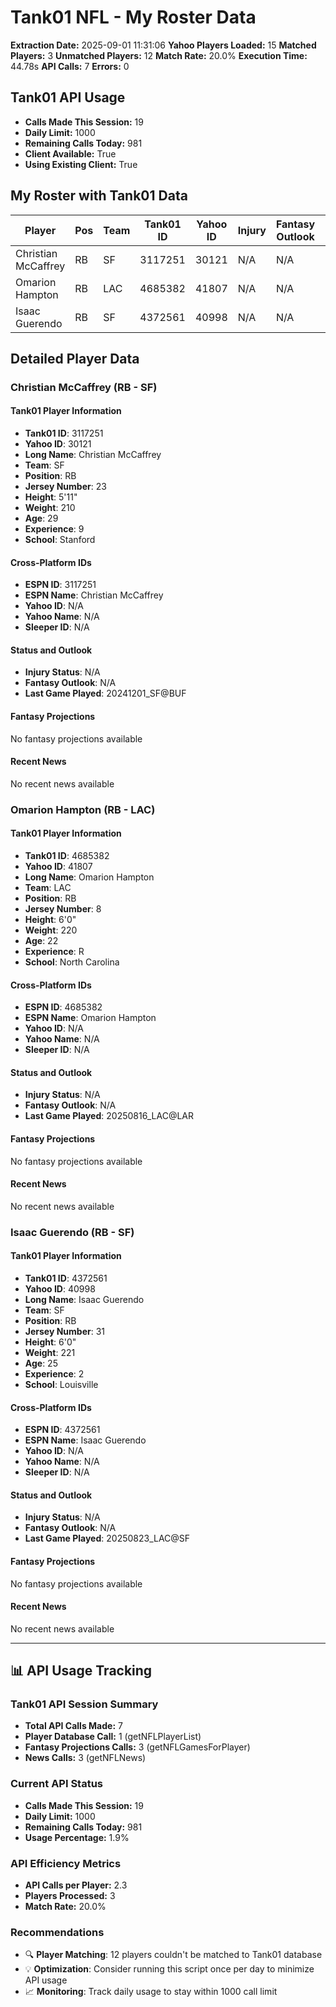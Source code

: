 # Tank01 NFL - My Roster Data

**Extraction Date:** 2025-09-01 11:31:06
**Yahoo Players Loaded:** 15
**Matched Players:** 3
**Unmatched Players:** 12
**Match Rate:** 20.0%
**Execution Time:** 44.78s
**API Calls:** 7
**Errors:** 0

## Tank01 API Usage
- **Calls Made This Session:** 19
- **Daily Limit:** 1000
- **Remaining Calls Today:** 981
- **Client Available:** True
- **Using Existing Client:** True

## My Roster with Tank01 Data

| Player | Pos | Team | Tank01 ID | Yahoo ID | Injury | Fantasy Outlook | Last Game |
|--------|-----|------|-----------|----------|--------|-----------------|-----------|
| Christian McCaffrey | RB | SF | 3117251 | 30121 | N/A | N/A | 20241201_SF@BUF |
| Omarion Hampton | RB | LAC | 4685382 | 41807 | N/A | N/A | 20250816_LAC@LAR |
| Isaac Guerendo | RB | SF | 4372561 | 40998 | N/A | N/A | 20250823_LAC@SF |

## Detailed Player Data

### Christian McCaffrey (RB - SF)

#### Tank01 Player Information
- **Tank01 ID**: 3117251
- **Yahoo ID**: 30121
- **Long Name**: Christian McCaffrey
- **Team**: SF
- **Position**: RB
- **Jersey Number**: 23
- **Height**: 5'11"
- **Weight**: 210
- **Age**: 29
- **Experience**: 9
- **School**: Stanford

#### Cross-Platform IDs
- **ESPN ID**: 3117251
- **ESPN Name**: Christian McCaffrey
- **Yahoo ID**: N/A
- **Yahoo Name**: N/A
- **Sleeper ID**: N/A

#### Status and Outlook
- **Injury Status**: N/A
- **Fantasy Outlook**: N/A
- **Last Game Played**: 20241201_SF@BUF

#### Fantasy Projections
No fantasy projections available

#### Recent News
No recent news available

### Omarion Hampton (RB - LAC)

#### Tank01 Player Information
- **Tank01 ID**: 4685382
- **Yahoo ID**: 41807
- **Long Name**: Omarion Hampton
- **Team**: LAC
- **Position**: RB
- **Jersey Number**: 8
- **Height**: 6'0"
- **Weight**: 220
- **Age**: 22
- **Experience**: R
- **School**: North Carolina

#### Cross-Platform IDs
- **ESPN ID**: 4685382
- **ESPN Name**: Omarion Hampton
- **Yahoo ID**: N/A
- **Yahoo Name**: N/A
- **Sleeper ID**: N/A

#### Status and Outlook
- **Injury Status**: N/A
- **Fantasy Outlook**: N/A
- **Last Game Played**: 20250816_LAC@LAR

#### Fantasy Projections
No fantasy projections available

#### Recent News
No recent news available

### Isaac Guerendo (RB - SF)

#### Tank01 Player Information
- **Tank01 ID**: 4372561
- **Yahoo ID**: 40998
- **Long Name**: Isaac Guerendo
- **Team**: SF
- **Position**: RB
- **Jersey Number**: 31
- **Height**: 6'0"
- **Weight**: 221
- **Age**: 25
- **Experience**: 2
- **School**: Louisville

#### Cross-Platform IDs
- **ESPN ID**: 4372561
- **ESPN Name**: Isaac Guerendo
- **Yahoo ID**: N/A
- **Yahoo Name**: N/A
- **Sleeper ID**: N/A

#### Status and Outlook
- **Injury Status**: N/A
- **Fantasy Outlook**: N/A
- **Last Game Played**: 20250823_LAC@SF

#### Fantasy Projections
No fantasy projections available

#### Recent News
No recent news available

---

## 📊 API Usage Tracking

### Tank01 API Session Summary
- **Total API Calls Made:** 7
- **Player Database Call:** 1 (getNFLPlayerList)
- **Fantasy Projections Calls:** 3 (getNFLGamesForPlayer)
- **News Calls:** 3 (getNFLNews)

### Current API Status
- **Calls Made This Session:** 19
- **Daily Limit:** 1000
- **Remaining Calls Today:** 981
- **Usage Percentage:** 1.9%

### API Efficiency Metrics
- **API Calls per Player:** 2.3
- **Players Processed:** 3
- **Match Rate:** 20.0%

### Recommendations
- 🔍 **Player Matching**: 12 players couldn't be matched to Tank01 database
- 💡 **Optimization**: Consider running this script once per day to minimize API usage
- 📈 **Monitoring**: Track daily usage to stay within 1000 call limit
